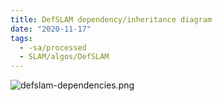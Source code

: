 ```yaml
---
title: DefSLAM dependency/inheritance diagram
date: "2020-11-17"
tags:
  - -sa/processed
  - SLAM/algos/DefSLAM
---
```


![defslam-dependencies.png](./_resources/DefSLAM_dependency_inheritance_diagram.resources/defslam-dependencies.png)


